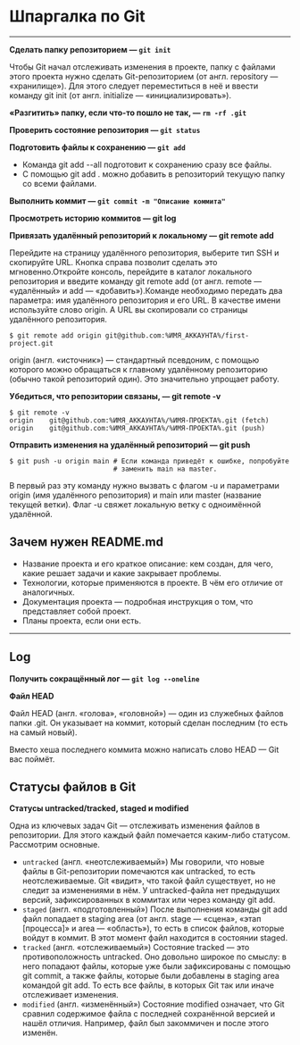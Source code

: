 # Шпаргалка по Git

 ---

 **Сделать папку репозиторием — `git init`**

 Чтобы Git начал отслеживать изменения в проекте, папку с файлами этого проекта нужно сделать Git-репозиторием (от англ. repository — «хранилище»). Для этого следует переместиться в неё и ввести команду git init (от англ. initialize — «инициализировать»).

**«Разгитить» папку, если что-то пошло не так, — `rm -rf .git`**

**Проверить состояние репозитория — `git status`**

**Подготовить файлы к сохранению — `git add`**

- Команда git add --all подготовит к сохранению сразу все файлы.
- С помощью git add . можно добавить в репозиторий текущую папку со всеми файлами.

**Выполнить коммит — `git commit -m "Описание коммита"`**

**Просмотреть историю коммитов — git log**

**Привязать удалённый репозиторий к локальному — git remote add**

Перейдите на страницу удалённого репозитория, выберите тип SSH и скопируйте URL. Кнопка справа позволит сделать это мгновенно.Откройте консоль, перейдите в каталог локального репозитория и введите команду git remote add (от англ. remote — «удалённый» и add — «добавить»).Команде необходимо передать два параметра: имя удалённого репозитория и его URL. В качестве имени используйте слово origin. А URL вы скопировали со страницы удалённого репозитория.

`$ git remote add origin git@github.com:%ИМЯ_АККАУНТА%/first-project.git `

origin (англ. «источник») — стандартный псевдоним, с помощью которого можно обращаться к главному удалённому репозиторию (обычно такой репозиторий один). Это значительно упрощает работу.

**Убедиться, что репозитории связаны, — git remote -v**

```
$ git remote -v
origin    git@github.com:%ИМЯ_АККАУНТА%/%ИМЯ-ПРОЕКТА%.git (fetch)
origin    git@github.com:%ИМЯ_АККАУНТА%/%ИМЯ-ПРОЕКТА%.git (push) 
```

**Отправить изменения на удалённый репозиторий — git push**

```
$ git push -u origin main # Если команда приведёт к ошибке, попробуйте 
                          # заменить main на master. 
```

В первый раз эту команду нужно вызвать с флагом -u и параметрами origin (имя удалённого репозитория) и main или master (название текущей ветки). Флаг -u свяжет локальную ветку с одноимённой удалённой.

## Зачем нужен README.md

- Название проекта и его краткое описание: кем создан, для чего, какие решает задачи и какие закрывает проблемы.
- Технологии, которые применяются в проекте. В чём его отличие от аналогичных.
- Документация проекта — подробная инструкция о том, что представляет собой проект.
- Планы проекта, если они есть.

---

## Log

**Получить сокращённый лог — `git log --oneline`**

**Файл HEAD**

Файл HEAD (англ. «голова», «головной») — один из служебных файлов папки .git. Он указывает на коммит, который сделан последним (то есть на самый новый).

Вместо хеша последнего коммита можно написать слово HEAD — Git вас поймёт.

## Статусы файлов в Git

**Статусы untracked/tracked, staged и modified**

Одна из ключевых задач Git — отслеживать изменения файлов в репозитории. Для этого каждый файл помечается каким-либо статусом. Рассмотрим основные.

* `untracked` (англ. «неотслеживаемый») 
 Мы говорили, что новые файлы в Git-репозитории помечаются как untracked, то есть неотслеживаемые. Git «видит», что такой файл существует, но не следит за изменениями в нём. У untracked-файла нет предыдущих версий, зафиксированных в коммитах или через команду git add.
* `staged` (англ. «подготовленный»)
  После выполнения команды git add файл попадает в staging area (от англ. stage — «сцена», «этап [процесса]» и area — «область»), то есть в список файлов, которые войдут в коммит. В этот момент файл находится в состоянии staged.
* `tracked` (англ. «отслеживаемый») 
 Состояние tracked — это противоположность untracked. Оно довольно широкое по смыслу: в него попадают файлы, которые уже были зафиксированы с помощью git commit, а также файлы, которые были добавлены в staging area командой git add. То есть все файлы, в которых Git так или иначе отслеживает изменения. 
* `modified` (англ. «изменённый») 
 Состояние modified означает, что Git сравнил содержимое файла с последней сохранённой версией и нашёл отличия. Например, файл был закоммичен и после этого изменён.


